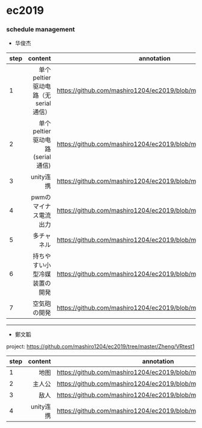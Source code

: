 # ec2019

### schedule management

- 华俊杰

| step        | content                                 |  annotation  |
| --------    | -----:                                  | :----: |
| 1           | 单个peltier驱动电路（无serial 通信）      |   https://github.com/mashiro1204/ec2019/blob/master/Hua/step1.md    |
| 2           | 单个peltier驱动电路(serial 通信)         |    https://github.com/mashiro1204/ec2019/blob/master/Hua/step2.md    |
| 3           | unity连携                                |   https://github.com/mashiro1204/ec2019/blob/master/Hua/step3.md     |
| 4           | pwmのマイナス電流出力                                |   https://github.com/mashiro1204/ec2019/blob/master/Hua/step4.md     |
| 5           | 多チャネル                                |   https://github.com/mashiro1204/ec2019/blob/master/Hua/step5.md     |
| 6           | 持ちやすい小型冷媒装置の開発                               |   https://github.com/mashiro1204/ec2019/blob/master/Hua/step6.md     |
| 7           | 空気砲の開発                               |   https://github.com/mashiro1204/ec2019/blob/master/Hua/step7.md     |

---

- 鄭文韜

project: https://github.com/mashiro1204/ec2019/tree/master/Zheng/VRtest1

| step        | content    |  annotation  |
| --------    | -----:     | :----: |
| 1           | 地图       |   https://github.com/mashiro1204/ec2019/blob/master/Zheng/step1.md     |
| 2           | 主人公     |  https://github.com/mashiro1204/ec2019/blob/master/Zheng/step2.md     |
| 3           | 敌人       |     https://github.com/mashiro1204/ec2019/blob/master/Zheng/step3.md   |
| 4           | unity连携  |    https://github.com/mashiro1204/ec2019/blob/master/Zheng/step4.md    |
